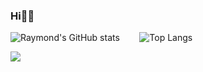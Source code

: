 ### Hi🙋‍♂️

![Raymond's GitHub stats](https://github-readme-stats.vercel.app/api?username=RaymondMeng&line_height=27&count_private=true&show_icons=true&theme=tokyonight)$~~~~~~~$
![Top Langs](https://github-readme-stats.vercel.app/api/top-langs/?username=RaymondMeng&layout=compact&line_height=27&theme=onedark&hide=Assembly,V,GLSL,HTML,VHDL,SystemVerilog,Tcl,JavaScript,Stata)

![](https://komarev.com/ghpvc/?username=RaymondMeng)  
